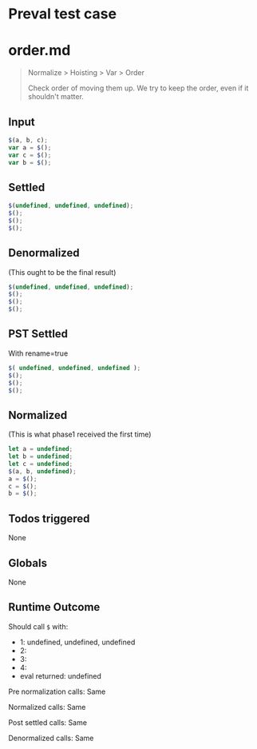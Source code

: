 # Preval test case

# order.md

> Normalize > Hoisting > Var > Order
>
> Check order of moving them up. We try to keep the order, even if it shouldn't matter.

## Input

`````js filename=intro
$(a, b, c);
var a = $();
var c = $();
var b = $();
`````


## Settled


`````js filename=intro
$(undefined, undefined, undefined);
$();
$();
$();
`````


## Denormalized
(This ought to be the final result)

`````js filename=intro
$(undefined, undefined, undefined);
$();
$();
$();
`````


## PST Settled
With rename=true

`````js filename=intro
$( undefined, undefined, undefined );
$();
$();
$();
`````


## Normalized
(This is what phase1 received the first time)

`````js filename=intro
let a = undefined;
let b = undefined;
let c = undefined;
$(a, b, undefined);
a = $();
c = $();
b = $();
`````


## Todos triggered


None


## Globals


None


## Runtime Outcome


Should call `$` with:
 - 1: undefined, undefined, undefined
 - 2: 
 - 3: 
 - 4: 
 - eval returned: undefined

Pre normalization calls: Same

Normalized calls: Same

Post settled calls: Same

Denormalized calls: Same
